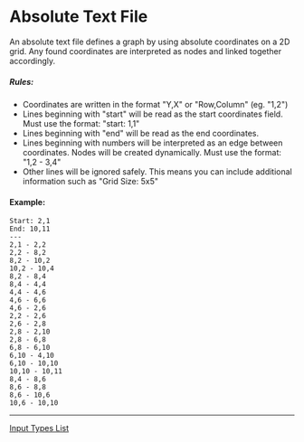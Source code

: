 # Absolute Text File
An absolute text file defines a graph by using absolute coordinates on a 2D grid. Any found coordinates are interpreted as nodes and linked together accordingly.

##### Rules:
* Coordinates are written in the format "Y,X" or "Row,Column" (eg. "1,2")
* Lines beginning with "start" will be read as the start coordinates field. Must use the format: "start: 1,1"
* Lines beginning with "end" will be read as the end coordinates.
* Lines beginning with numbers will be interpreted as an edge between coordinates. Nodes will be created dynamically. Must use the format: "1,2 - 3,4"
* Other lines will be ignored safely. This means you can include additional information such as "Grid Size: 5x5"

#### Example:
```
Start: 2,1
End: 10,11
---
2,1 - 2,2
2,2 - 8,2
8,2 - 10,2
10,2 - 10,4
8,2 - 8,4
8,4 - 4,4
4,4 - 4,6
4,6 - 6,6
4,6 - 2,6
2,2 - 2,6
2,6 - 2,8
2,8 - 2,10
2,8 - 6,8
6,8 - 6,10
6,10 - 4,10
6,10 - 10,10
10,10 - 10,11
8,4 - 8,6
8,6 - 8,8
8,6 - 10,6
10,6 - 10,10
```

---

[Input Types List](../input-root.md)